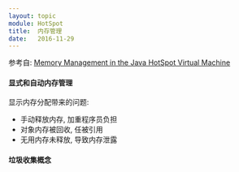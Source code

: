 ```yaml
---
layout: topic
module: HotSpot
title:  内存管理
date:   2016-11-29
---
```


参考自: [Memory Management in the Java HotSpot Virtual Machine](http://www.oracle.com/technetwork/java/javase/memorymanagement-whitepaper-150215.pdf)

#### 显式和自动内存管理

显示内存分配带来的问题:

* 手动释放内存, 加重程序员负担
* 对象内存被回收, 任被引用
* 无用内存未释放, 导致内存泄露

#### 垃圾收集概念
